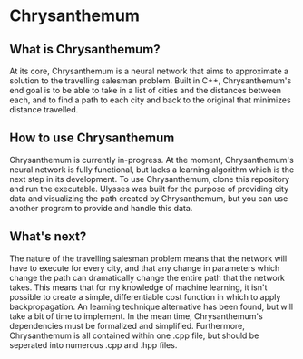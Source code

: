 # Chrysanthemum

## What is Chrysanthemum?

At its core, Chrysanthemum is a neural network that aims to approximate a solution to the travelling salesman problem. Built in C++, Chrysanthemum's end goal is to be able to take in a list of cities and the distances between each, and to find a path to each city and back to the original that minimizes distance travelled. 

## How to use Chrysanthemum

Chrysanthemum is currently in-progress. At the moment, Chrysanthemum's neural network is fully functional, but lacks a learning algorithm which is the next step in its development. To use Chrysanthemum, clone this repository and run the executable. Ulysses was built for the purpose of providing city data and visualizing the path created by Chrysanthemum, but you can use another program to provide and handle this data. 

## What's next?

The nature of the travelling salesman problem means that the network will have to execute for every city, and that any change in parameters which change the path can dramatically change the entire path that the network takes. This means that for my knowledge of machine learning, it isn't possible to create a simple, differentiable cost function in which to apply backpropagation. An learning technique alternative has been found, but will take a bit of time to implement. In the mean time, Chrysanthemum's dependencies must be formalized and simplified. Furthermore, Chrysanthemum is all contained within one .cpp file, but should be seperated into numerous .cpp and .hpp files. 
